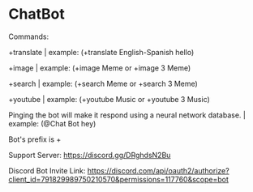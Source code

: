 # ChatBot
Commands:

+translate | example: (+translate English-Spanish hello)

+image | example: (+image Meme or +image 3 Meme)

+search | example: (+search Meme or +search 3 Meme)

+youtube | example: (+youtube Music or +youtube 3 Music)

Pinging the bot will make it respond using a neural network database. | example: (@Chat Bot hey)

Bot's prefix is +

Support Server: https://discord.gg/DRghdsN2Bu

Discord Bot Invite Link: https://discord.com/api/oauth2/authorize?client_id=791829989750210570&permissions=117760&scope=bot
